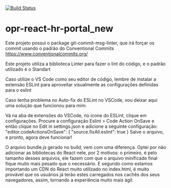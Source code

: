 [![Build Status](https://travis-ci.org/victorandradelima/opr-react-hr-portal_new.svg?branch=master)](https://travis-ci.org/victorandradelima/opr-react-hr-portal_new)

# opr-react-hr-portal_new

Este projeto possui o package git-commit-msg-linter, que irá forçar os commit usando o padrão do Conventional Commits https://www.conventionalcommits.org/

Este projeto utiliza a biblioteca Linter para fazer o lint do código, e o padrão utilizado é o Standart

Caso utilize o VS Code como seu editor de código, lembre de instalar a extensão ESLint para aproveitar visualmente as configurações definidas para o eslint

Caso tenha problema no Auto-fix do ESLint no VSCode, vou deixar aqui uma solução que funcionou para mim:

Vá na aba de extensões do VSCode, no ícone do ESLint, clique em configurações.
Procure a configuração  Eslint > Code Action OnSave e então clique no Edit in settings.json e adicione a seguinte configuração:
"editor.codeActionsOnSave": {
        "source.fixAll.eslint": true
}
Salve o arquivo, e pronto, agora deve funcionar!

O arquivo bundle.js gerado no build, vem com uma diferença. Optei por não adicionar as bibliotecas do React nele, por 2 motivos: o primeiro, é pelo tamanho desses arquivos, ele fazem com que o arquivo minificado final fique muito mais pesado que o necessário. E segundo como estamos importando um CDN do React muito utilizado no index.html, é muito provável que os usuários já terão estes carregados nos cachês dos seus navegadores, assim, tornando a experiência muito mais ágil.
